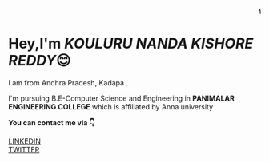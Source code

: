 <marquee><b>WELCOME TO  THIS PAGE 👋</b></marquee>
<h1>Hey,I'm  <em>KOULURU NANDA KISHORE REDDY</em>😊</h1>
<p>I am from Andhra Pradesh, Kadapa .</p>
<p>I'm pursuing B.E-Computer Science and Engineering in <b>PANIMALAR ENGINEERING COLLEGE</b> which is affiliated by Anna university</p>
<p><b>You can contact me via 👇</b></p>
<a href="https://www.linkedin.com/in/kouluru-nanda-kishore-reddy-b42972192/">LINKEDIN</a> <br>
<a href="https://twitter.com/KouluruR">TWITTER</a><br>


